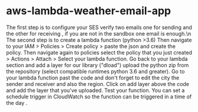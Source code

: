 # aws-lambda-weather-email-app
The first step is to configure your SES verify two emails one for sending and the other for receiving , if you are not in the sandbox one email is enough.\n
The second step is to create a lambda function (python >3.6)
Then navigate to your IAM > Policies > Create policy > paste the json and create the policy. Then navigate again to policies select the policy that you just created > Actions > Attach > Select your lambda function.
Go back to your lambda section and add a layer for our library ("dload") upload the python zip from the repository (select compatible runtimes python 3.6 and greater).
Go to your lambda function past the code and  don't forget to edit the city the sender and receiver and also the region.
Click on add layer above the code and add the layer that you've uploaded.
Test your function.
You can set a schedule trigger in CloudWatch so the function can be triggered in a time of the day .
